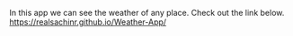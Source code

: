 In this app we can see the weather of any place.
Check out the link below.
https://realsachinr.github.io/Weather-App/
